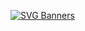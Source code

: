 [![SVG Banners](https://svg-banners.vercel.app/api?type=textBox&text1=Welcome%20🤖&width=800&height=400)](https://github.com/Akshay090/svg-banners)

<!--
**jdbetancur/jdbetancur** is a ✨ _special_ ✨ repository because its `README.md` (this file) appears on your GitHub profile.

Here are some ideas to get you started:

- 🔭 I’m currently working on ...
- 🌱 I’m currently learning ...
- 👯 I’m looking to collaborate on ...
- 🤔 I’m looking for help with ...
- 💬 Ask me about ...
- 📫 How to reach me: ...
- 😄 Pronouns: ...
- ⚡ Fun fact: ...
-->
